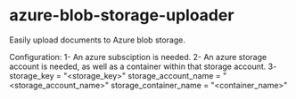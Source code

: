 # azure-blob-storage-uploader
Easily upload documents to Azure blob storage.


Configuration:
1- An azure subsciption is needed.
2- An azure storage account is needed, as well as a container within that storage account. 
3- 
  storage_key = "<storage_key>"
  storage_account_name = "<storage_account_name>"
  storage_container_name = "<container_name>"

  
  
  
  
